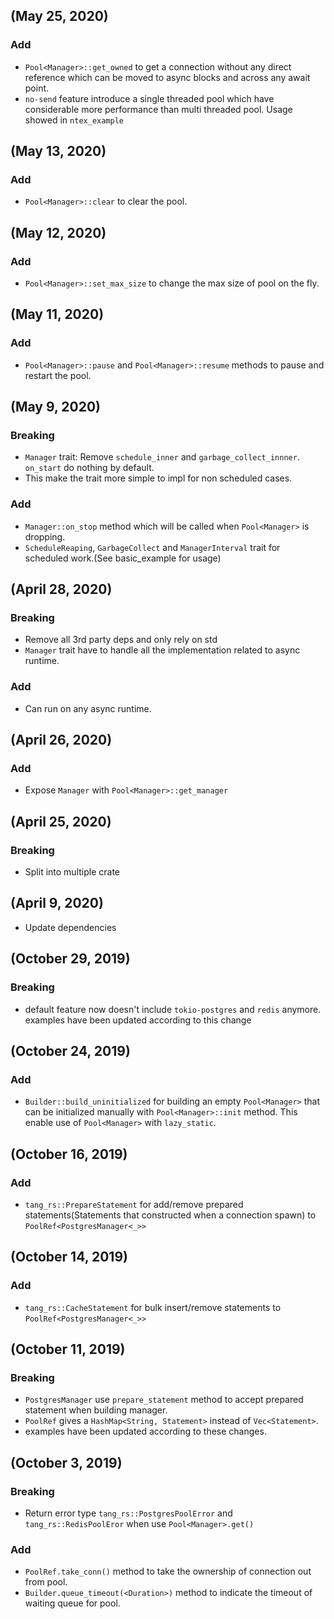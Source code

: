 (May 25, 2020)
----------------------
### Add
- `Pool<Manager>::get_owned` to get a connection without any direct reference which can be moved to async blocks and across any await point.
- `no-send` feature introduce a single threaded pool which have considerable more performance than multi threaded pool. Usage showed in `ntex_example`

(May 13, 2020)
----------------------
### Add
- `Pool<Manager>::clear` to clear the pool.
  

(May 12, 2020)
----------------------
### Add
- `Pool<Manager>::set_max_size` to change the max size of pool on the fly.
  

(May 11, 2020)
----------------------
### Add
- `Pool<Manager>::pause` and `Pool<Manager>::resume` methods to pause and restart the pool.
  

(May 9, 2020)
----------------------
### Breaking
- `Manager` trait: Remove `schedule_inner` and `garbage_collect_innner`. `on_start` do nothing by default.
- This make the trait more simple to impl for non scheduled cases.
### Add
- `Manager::on_stop` method which will be called when `Pool<Manager>` is dropping.
- `ScheduleReaping`, `GarbageCollect` and `ManagerInterval` trait for scheduled work.(See basic_example for usage)


(April 28, 2020)
----------------------
### Breaking
- Remove all 3rd party deps and only rely on std
- `Manager` trait have to handle all the implementation related to async runtime.
### Add  
- Can run on any async runtime.  


(April 26, 2020)
----------------------
### Add
- Expose `Manager` with `Pool<Manager>::get_manager`


(April 25, 2020)
----------------------
### Breaking
- Split into multiple crate


(April 9, 2020)
----------------------
- Update dependencies


(October 29, 2019)
----------------------
### Breaking
- default feature now doesn't include `tokio-postgres` and `redis` anymore. examples have been updated according to this change


(October 24, 2019)
----------------------
### Add
- `Builder::build_uninitialized` for building an empty `Pool<Manager>` that can be initialized manually with `Pool<Manager>::init` method.
This enable use of `Pool<Manager>` with `lazy_static`.


(October 16, 2019)
----------------------
### Add
- `tang_rs::PrepareStatement` for add/remove prepared statements(Statements that constructed when a connection spawn) to `PoolRef<PostgresManager<_>>`


(October 14, 2019)
----------------------
### Add
- `tang_rs::CacheStatement` for bulk insert/remove statements to `PoolRef<PostgresManager<_>>`


(October 11, 2019)
----------------------
### Breaking
- `PostgresManager` use `prepare_statement` method to accept prepared statement when building manager.
- `PoolRef` gives a `HashMap<String, Statement>` instead of `Vec<Statement>`. 
- examples have been updated according to these changes.


(October 3, 2019)
----------------------
### Breaking
- Return error type `tang_rs::PostgresPoolError` and `tang_rs::RedisPoolEror` when use `Pool<Manager>.get()` 
### Add
- `PoolRef.take_conn()` method to take the ownership of connection out from pool.
- `Builder.queue_timeout(<Duration>)` method to indicate the timeout of waiting queue for pool.